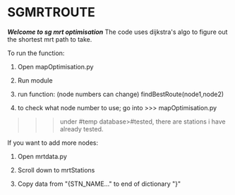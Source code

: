 # SGMRTROUTE

***Welcome to sg mrt optimisation***
The code uses dijkstra's algo to figure out the shortest mrt path to take.

To run the function:
1. Open mapOptimisation.py

2. Run module

3. run function: (node numbers can change)
findBestRoute(node1,node2)

4. to check what node number to use; 
go into >>> mapOptimisation.py
>>>under #temp database>#tested,
there are stations i have already tested.



If you want to add more nodes:
1. Open mrtdata.py

2. Scroll down to mrtStations

3. Copy data from "{STN_NAME..." to end of dictionary "}"
